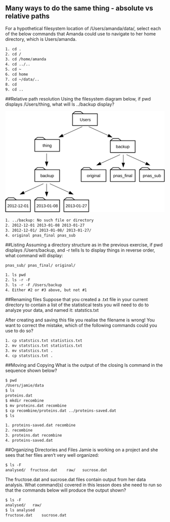 ## Many ways to do the same thing - absolute vs relative paths
For a hypothetical filesystem location of /Users/amanda/data/, select each of the below commands that Amanda could use to navigate to her home directory, which is Users/amanda.
```
1. cd .
2. cd /
3. cd /home/amanda
4. cd ../..
5. cd ~
6. cd home
7. cd ~/data/..
8. cd
9. cd ..
```
##Relative path resolution
Using the filesystem diagram below, if pwd displays /Users/thing, what will ls ../backup display?

![image for challenge](filesystem-challenge.svg)

```
1. ../backup: No such file or directory
2. 2012-12-01 2013-01-08 2013-01-27
3. 2012-12-01/ 2013-01-08/ 2013-01-27/
4. original pnas_final pnas_sub
```
##Listing
Assuming a directory structure as in the previous exercise, if pwd displays /Users/backup, and -r tells ls to display things in reverse order, what command will display:
```
pnas_sub/ pnas_final/ original/
```
```
1. ls pwd
2. ls -r -F
3. ls -r -F /Users/backup
4. Either #2 or #3 above, but not #1
```

##Renaming files
Suppose that you created a .txt file in your current directory to contain a list of the statistical tests you will need to do to analyze your data, and named it: statstics.txt

After creating and saving this file you realise the filename is wrong! You want to correct the mistake, which of the following commands could you use to do so?
```
1. cp statstics.txt statistics.txt
2. mv statstics.txt statistics.txt
3. mv statstics.txt .
4. cp statstics.txt .
```
##Moving and Copying
What is the output of the closing ls command in the sequence shown below?
```
$ pwd
/Users/jamie/data
$ ls
proteins.dat
$ mkdir recombine
$ mv proteins.dat recombine
$ cp recombine/proteins.dat ../proteins-saved.dat
$ ls
```
```
1. proteins-saved.dat recombine
2. recombine
3. proteins.dat recombine
4. proteins-saved.dat
```
##Organizing Directories and Files
Jamie is working on a project and she sees that her files aren’t very well organized:
```
$ ls -F
analysed/  fructose.dat    raw/   sucrose.dat
```
The fructose.dat and sucrose.dat files contain output from her data analysis. What command(s) covered in this lesson does she need to run so that the commands below will produce the output shown?
```
$ ls -F
analysed/   raw/
$ ls analysed
fructose.dat    sucrose.dat
```
